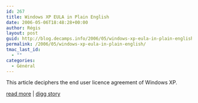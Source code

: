 ```yaml
---
id: 267
title: Windows XP EULA in Plain English
date: 2006-05-06T18:48:28+00:00
author: Régis
layout: post
guid: http://blog.decamps.info/2006/05/windows-xp-eula-in-plain-english/
permalink: /2006/05/windows-xp-eula-in-plain-english/
tmac_last_id:
  - ""
categories:
  - Général
---
```

This article deciphers the end user licence agreement of Windows XP.

[read more](http://linuxadvocate.org/articles.php?p=1) | [digg story](http://digg.com/deals/Windows_XP_EULA_in_Plain_English_)

